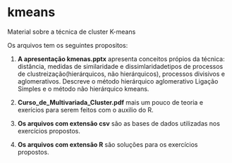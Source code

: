 # kmeans
Material sobre a técnica de cluster K-means

Os arquivos tem os seguintes propositos:

1. **A apresentação kmenas.pptx** apresenta conceitos própios da técnica: distância, medidas de similaridade e dissimlaridadetipos de
   processos de clustreização(hierárquicos, não hierárquicos), processos  divisivos e  aglomerativos. Descreve o método hierárquico
   aglomerativo Ligação Simples e o método não hierárquico kmeans.
   
2. **Curso_de_Multivariada_Cluster.pdf** mais um pouco de teoria e exerícios para serem feitos com o auxilio do R.

3. **Os arquivos com extensão csv** são as bases de dados utilizadas nos exercícios propostos.

4. **Os arquivos com extensão R** são soluções para os exercícios propostos.

